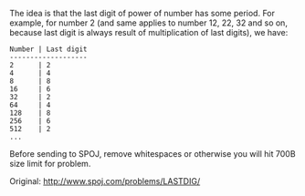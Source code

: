 The idea is that the last digit of power of number has some period. For example, for number 2 (and same applies to number 12, 22, 32 and so on, because last digit is always result of multiplication of last digits), we have:

```
Number | Last digit
-------------------
2      | 2 
4      | 4
8      | 8
16     | 6
32     | 2
64     | 4
128    | 8
256    | 6
512    | 2
...
```

Before sending to SPOJ, remove whitespaces or otherwise you will hit 700B size limit for problem.

Original: http://www.spoj.com/problems/LASTDIG/
